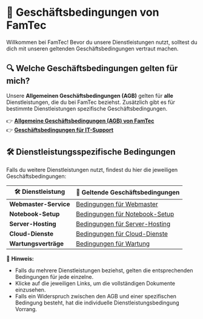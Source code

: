 # 📜 Geschäftsbedingungen von FamTec

Willkommen bei FamTec! Bevor du unsere Dienstleistungen nutzt, solltest du dich mit unseren geltenden Geschäftsbedingungen vertraut machen.  

## 🔍 Welche Geschäftsbedingungen gelten für mich?

Unsere **Allgemeinen Geschäftsbedingungen (AGB)** gelten für **alle** Dienstleistungen, die du bei FamTec beziehst. Zusätzlich gibt es für bestimmte Dienstleistungen spezifische Geschäftsbedingungen.

👉 **[Allgemeine Geschäftsbedingungen (AGB) von FamTec](https://github.com/famtec-ch/.github/blob/master/gesch%C3%A4ftsbedingungen/allgemeine_gesch%C3%A4ftsbedingungen_famtec.pdf)**  
👉 **[Geschäftsbedingungen für IT-Support](#)**  

## 🛠️ Dienstleistungsspezifische Bedingungen

Falls du weitere Dienstleistungen nutzt, findest du hier die jeweiligen Geschäftsbedingungen:

| 🛠️ **Dienstleistung**         | 📄 **Geltende Geschäftsbedingungen** |
|-------------------------------|--------------------------------------|
| **Webmaster-Service**         | [Bedingungen für Webmaster](#)      |
| **Notebook-Setup**            | [Bedingungen für Notebook-Setup](#) |
| **Server-Hosting**            | [Bedingungen für Server-Hosting](#) |
| **Cloud-Dienste**             | [Bedingungen für Cloud-Dienste](#)  |
| **Wartungsverträge**          | [Bedingungen für Wartung](#)        |

📌 **Hinweis:**  
- Falls du mehrere Dienstleistungen beziehst, gelten die entsprechenden Bedingungen für jede einzelne.  
- Klicke auf die jeweiligen Links, um die vollständigen Dokumente einzusehen.  
- Falls ein Widerspruch zwischen den AGB und einer spezifischen Bedingung besteht, hat die individuelle Dienstleistungsbedingung Vorrang.
